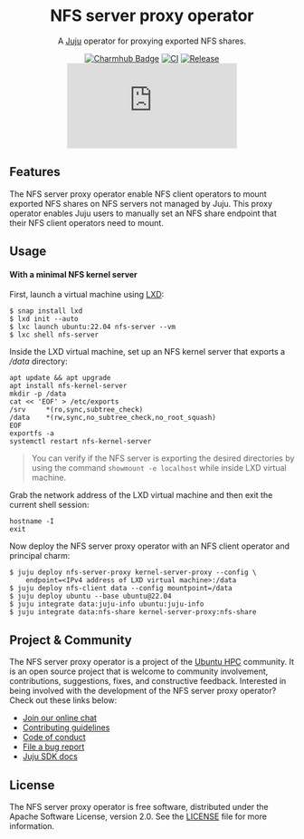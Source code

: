 <div align="center">

# NFS server proxy operator

A [Juju](https://juju.is) operator for proxying exported NFS shares.

[![Charmhub Badge](https://charmhub.io/nfs-server-proxy/badge.svg)](https://charmhub.io/nfs-server-proxy)
[![CI](https://github.com/canonical/nfs-server-proxy-operator/actions/workflows/ci.yaml/badge.svg)](https://github.com/canonical/nfs-server-proxy-operator/actions/workflows/ci.yaml/badge.svg)
[![Release](https://github.com/canonical/nfs-server-proxy-operator/actions/workflows/release.yaml/badge.svg)](https://github.com/canonical/nfs-client-operator/actions/workflows/release.yaml/badge.svg)
[![Matrix](https://img.shields.io/matrix/ubuntu-hpc%3Amatrix.org?logo=matrix&label=ubuntu-hpc)](https://matrix.to/#/#ubuntu-hpc:matrix.org)

</div>

## Features

The NFS server proxy operator enable NFS client operators to mount exported NFS shares
on NFS servers not managed by Juju. This proxy operator enables Juju users to manually set 
an NFS share endpoint that their NFS client operators need to mount.

## Usage

#### With a minimal NFS kernel server

First, launch a virtual machine using [LXD](https://ubuntu.com/lxd):

```shell
$ snap install lxd
$ lxd init --auto
$ lxc launch ubuntu:22.04 nfs-server --vm
$ lxc shell nfs-server
```

Inside the LXD virtual machine, set up an NFS kernel server that exports
a _/data_ directory:

```shell
apt update && apt upgrade
apt install nfs-kernel-server
mkdir -p /data
cat << 'EOF' > /etc/exports
/srv     *(ro,sync,subtree_check)
/data    *(rw,sync,no_subtree_check,no_root_squash)
EOF
exportfs -a
systemctl restart nfs-kernel-server
```

> You can verify if the NFS server is exporting the desired directories
> by using the command `showmount -e localhost` while inside LXD virtual machine.

Grab the network address of the LXD virtual machine and then exit the current shell session:

```shell
hostname -I
exit
```

Now deploy the NFS server proxy operator with an NFS client operator and principal charm:

```shell
$ juju deploy nfs-server-proxy kernel-server-proxy --config \
    endpoint=<IPv4 address of LXD virtual machine>:/data
$ juju deploy nfs-client data --config mountpoint=/data
$ juju deploy ubuntu --base ubuntu@22.04
$ juju integrate data:juju-info ubuntu:juju-info
$ juju integrate data:nfs-share kernel-server-proxy:nfs-share
```

## Project & Community

The NFS server proxy operator is a project of the [Ubuntu HPC](https://discourse.ubuntu.com/t/high-performance-computing-team/35988) 
community. It is an open source project that is welcome to community involvement, contributions, suggestions, fixes, and 
constructive feedback. Interested in being involved with the development of the NFS server proxy operator? Check out these links below:

* [Join our online chat](https://matrix.to/#/#ubuntu-hpc:matrix.org)
* [Contributing guidelines](./CONTRIBUTING.md)
* [Code of conduct](https://ubuntu.com/community/ethos/code-of-conduct)
* [File a bug report](https://github.com/canonical/nfs-server-proxy-operator/issues)
* [Juju SDK docs](https://juju.is/docs/sdk)

## License

The NFS server proxy operator is free software, distributed under the
Apache Software License, version 2.0. See the [LICENSE](./LICENSE) file for more information.
